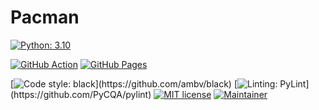 # Pacman

[![Python: 3.10](https://img.shields.io/badge/Python-3.10-yellow.svg?&logo=Python&logoColor=white&labelColor=306998)](https://www.python.org/)

[//]: # (Todo: Pygame)
[![GitHub Action](https://github.com/TheLoooser/Pacman/actions/workflows/documentation.yml/badge.svg)](https://github.com/TheLoooser/Pacman/actions/workflows/documentation.yml)
[![GitHub Pages](https://github.com/TheLoooser/Pacman/actions/workflows/pages/pages-build-deployment/badge.svg?branch=master)](https://github.com/TheLoooser/Pacman/actions/workflows/pages/pages-build-deployment)

[![Code style: black](https://img.shields.io/badge/Code%20Style-black-000000.svg?)](https://github.com/ambv/black)
[![Linting: PyLint](https://img.shields.io/badge/Linting-pylint-yellowgreen?)](https://github.com/PyCQA/pylint)
[![MIT license](https://img.shields.io/badge/License-MIT%20License-green.svg)]()
[![Maintainer](https://img.shields.io/badge/Maintainer-Dizzy-blue.svg)]()

